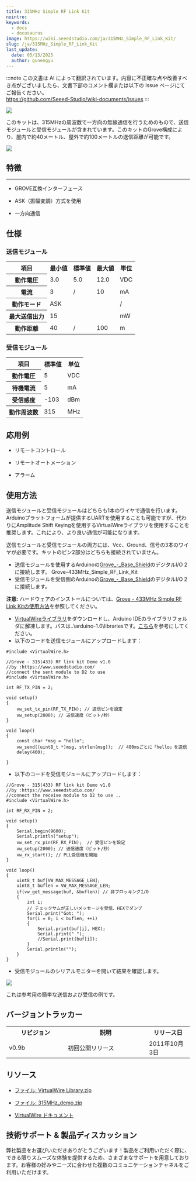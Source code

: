 ```yaml
---
title: 315MHz Simple RF Link Kit
nointro:
keywords:
  - docs
  - docusaurus
image: https://wiki.seeedstudio.com/ja/315MHz_Simple_RF_Link_Kit/
slug: /ja/315MHz_Simple_RF_Link_Kit
last_update:
  date: 05/15/2025
  author: gunengyu
---
```

:::note
この文書は AI によって翻訳されています。内容に不正確な点や改善すべき点がございましたら、文書下部のコメント欄または以下の Issue ページにてご報告ください。  
https://github.com/Seeed-Studio/wiki-documents/issues
:::

![](https://files.seeedstudio.com/wiki/315MHz_Simple_RF_Link_Kit/img/315M_433M.jpg)

このキットは、315MHzの周波数で一方向の無線通信を行うためのもので、送信モジュールと受信モジュールが含まれています。このキットのGrove構成により、屋内で約40メートル、屋外で約100メートルの送信距離が可能です。

[![](https://files.seeedstudio.com/wiki/Seeed-WiKi/docs/images/300px-Get_One_Now_Banner-ragular.png)](https://www.seeedstudio.com/grove-315mhz-simple-rf-link-kit-p-1061.html?cPath=139_140)

## 特徴

---

* GROVE互換インターフェース

* ASK（振幅変調）方式を使用

* 一方向通信

## 仕様

### 送信モジュール

<table  cellspacing="0" width="80%">
<tr>
<th scope="col"> 項目
</th>
<th scope="col"> 最小値
</th>
<th scope="col"> 標準値
</th>
<th scope="col"> 最大値
</th>
<th scope="col"> 単位
</th></tr>
<tr>
<th scope="row"> 動作電圧
</th>
<td> 3.0
</td>
<td> 5.0
</td>
<td> 12.0
</td>
<td> VDC
</td></tr>
<tr>
<th scope="row"> 電流
</th>
<td> 3
</td>
<td> /
</td>
<td> 10
</td>
<td> mA
</td></tr>
<tr>
<th scope="row"> 動作モード
</th>
<td colspan="3"> ASK
</td>
<td> /
</td></tr>
<tr>
<th scope="row"> 最大送信出力
</th>
<td colspan="3"> 15
</td>
<td> mW
</td></tr>
<tr>
<th scope="row"> 動作距離
</th>
<td> 40
</td>
<td> /
</td>
<td> 100
</td>
<td> m
</td></tr></table>

### 受信モジュール

<table  cellspacing="0" width="80%">
<tr>
<th scope="col"> 項目
</th>
<th scope="col"> 標準値
</th>
<th scope="col"> 単位
</th></tr>
<tr>
<th scope="row"> 動作電圧
</th>
<td> 5
</td>
<td> VDC
</td></tr>
<tr>
<th scope="row"> 待機電流
</th>
<td> 5
</td>
<td> mA
</td></tr>
<tr>
<th scope="row"> 受信感度
</th>
<td> -103
</td>
<td> dBm
</td></tr>
<tr>
<th scope="row"> 動作周波数
</th>
<td> 315
</td>
<td> MHz
</td></tr></table>

## 応用例

* リモートコントロール

* リモートオートメーション

* アラーム

## 使用方法

送信モジュールと受信モジュールはどちらも1本のワイヤで通信を行います。Arduinoプラットフォームが提供するUARTを使用することも可能ですが、代わりにAmplitude Shift Keyingを使用するVirtualWireライブラリを使用することを推奨します。これにより、より良い通信が可能になります。

送信モジュールと受信モジュールの両方には、Vcc、Ground、信号の3本のワイヤが必要です。キットのピン2部分はどちらも接続されていません。

* 送信モジュールを使用するArduinoの[Grove_-_Base_Shield](/Base_Shield_V2 "Grove - Base Shield")のデジタルI/O 2に接続します。
Grove-433MHz_Simple_RF_Link_Kit
* 受信モジュールを受信側のArduinoの[Grove_-_Base_Shield](/Base_Shield_V2 "Grove - Base Shield")のデジタルI/O 2に接続します。

**注意:** ハードウェアのインストールについては、[Grove - 433MHz Simple RF Link Kitの使用方法](/Grove-433MHz_Simple_RF_Link_Kit "Grove-433MHz_Simple_RF_Link_Kit")を参照してください。

* [VirtualWireライブラリ](https://files.seeedstudio.com/wiki/315MHz_Simple_RF_Link_Kit/res/VirtualWire_Library.zip)をダウンロードし、Arduino IDEのライブラリフォルダに解凍します。パスは..\arduino-1.0\librariesです。[こちら](http://www.pjrc.com/teensy/td_libs_VirtualWire.html)を参考にしてください。
* 以下のコードを送信モジュールにアップロードします：

```
#include <VirtualWire.h>

//Grove - 315(433) RF link kit Demo v1.0
//by :https://www.seeedstudio.com/
//connect the sent module to D2 to use
#include <VirtualWire.h>

int RF_TX_PIN = 2;

void setup()
{
    vw_set_tx_pin(RF_TX_PIN); // 送信ピンを設定
    vw_setup(2000); // 送信速度（ビット/秒）
}

void loop()
{
    const char *msg = "hello";
    vw_send((uint8_t *)msg, strlen(msg));  // 400msごとに「hello」を送信
    delay(400);

}
```

* 以下のコードを受信モジュールにアップロードします：

```
//Grove - 315(433) RF link kit Demo v1.0
//by :https://www.seeedstudio.com/
//connect the receive module to D2 to use ..
#include <VirtualWire.h>

int RF_RX_PIN = 2;

void setup()
{
    Serial.begin(9600);
    Serial.println("setup");
    vw_set_rx_pin(RF_RX_PIN);  // 受信ピンを設定
    vw_setup(2000); // 送信速度（ビット/秒）
    vw_rx_start(); // PLL受信機を開始
}

void loop()
{
    uint8_t buf[VW_MAX_MESSAGE_LEN];
    uint8_t buflen = VW_MAX_MESSAGE_LEN;
    if(vw_get_message(buf, &buflen)) // 非ブロッキングI/O
    {
        int i;
        // チェックサムが正しいメッセージを受信、HEXでダンプ
        Serial.print("Got: ");
        for(i = 0; i < buflen; ++i)
        {
            Serial.print(buf[i], HEX);
            Serial.print(" ");
            //Serial.print(buf[i]);
        }
        Serial.println("");
    }
}
```

* 受信モジュールのシリアルモニターを開いて結果を確認します。

![](https://files.seeedstudio.com/wiki/315MHz_Simple_RF_Link_Kit/img/Receive_Data.jpg)

これは参考用の簡単な送信および受信の例です。

## バージョントラッカー

<table>
<tr>
<th> リビジョン
</th>
<th> 説明
</th>
<th> リリース日
</th></tr>
<tr>
<td width="300px"> v0.9b
</td>
<td width="500px"> 初回公開リリース
</td>
<td width="200px"> 2011年10月3日
</td></tr></table>

## リソース

* [ファイル: VirtualWire Library.zip](https://files.seeedstudio.com/wiki/315MHz_Simple_RF_Link_Kit/res/VirtualWire_Library.zip)

* [ファイル: 315MHz_demo.zip](https://files.seeedstudio.com/wiki/315MHz_Simple_RF_Link_Kit/res/315MHz_Demo.zip)

* [VirtualWire ドキュメント](http://www.open.com.au/mikem/arduino/VirtualWire.pdf)

## 技術サポート & 製品ディスカッション

弊社製品をお選びいただきありがとうございます！製品をご利用いただく際に、できる限りスムーズな体験を提供するため、さまざまなサポートを用意しております。お客様の好みやニーズに合わせた複数のコミュニケーションチャネルをご利用いただけます。

<div class="button_tech_support_container">
<a href="https://forum.seeedstudio.com/" class="button_forum"></a> 
<a href="https://www.seeedstudio.com/contacts" class="button_email"></a>
</div>

<div class="button_tech_support_container">
<a href="https://discord.gg/eWkprNDMU7" class="button_discord"></a> 
<a href="https://github.com/Seeed-Studio/wiki-documents/discussions/69" class="button_discussion"></a>
</div>